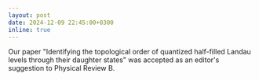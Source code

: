 ```yaml
---
layout: post
date: 2024-12-09 22:45:00+0300
inline: true
---
```


Our paper "Identifying the topological order of quantized half-filled Landau levels through their daughter states" 
was accepted as an editor's suggestion to Physical Review B.
